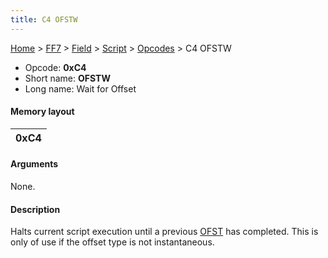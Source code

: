 ```yaml
---
title: C4 OFSTW
---
```


[Home](Main%20Page.md) > [FF7](FF7.md) > [Field](FF7/Field.md) > [Script](FF7/Field/Script.md) > [Opcodes](FF7/Field/Script/Opcodes.md) > C4 OFSTW

-   Opcode: **0xC4**
-   Short name: **OFSTW**
-   Long name: Wait for Offset

#### Memory layout

| 0xC4 |
|------|

#### Arguments

None.

#### Description

Halts current script execution until a previous [OFST][] has completed.
This is only of use if the offset type is not instantaneous.

  [OFST]: FF7/Field/Script/Opcodes/C3%20OFST.md "wikilink"
